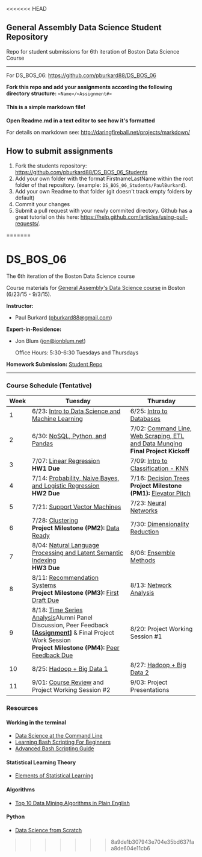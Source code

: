 <<<<<<< HEAD
## General Assembly Data Science Student Repository
Repo for student submissions for 6th iteration of Boston Data Science Course

---

For DS_BOS_06: https://github.com/pburkard88/DS_BOS_06

**Fork this repo and add your assignments according the following directory structure:**
`<Name>/<Assignment#>`

#### This is a simple markdown file!

**Open Readme.md in a text editor to see how it's formatted**

For details on markdown see: http://daringfireball.net/projects/markdown/


## How to submit assignments
1. Fork the students repository:
   https://github.com/pburkard88/DS_BOS_06_Students
1. Add your own folder with the format FirstnameLastName within the root folder of that repository. (example: `DS_BOS_06_Students/PaulBurkard`).
1. Add your own Readme to that folder (git doesn't track empty folders by default)
1. Commit your changes 
1. Submit a pull request with your newly commited directory. Github has a great tutorial on this here: https://help.github.com/articles/using-pull-requests/.
 
=======
# DS_BOS_06
The 6th iteration of the Boston Data Science course

Course materials for [General Assembly's Data Science course](https://generalassemb.ly/education/data-science/boston) in Boston (6/23/15 - 9/3/15).

**Instructor:** 

* Paul Burkard ([pburkard88@gmail.com](mailto:pburkard88@gmail.com))


**Expert-in-Residence:** 

* Jon Blum ([jon@jonblum.net](mailto:jon@jonblum.net))

	 Office Hours: 5:30-6:30 Tuesdays and Thursdays


**Homework Submission:**
[Student Repo](http://github.com/pburkard88/DS_BOS_06_Students)


---


### Course Schedule (Tentative)

Week | Tuesday | Thursday
--- | --- | ---
 1 | 6/23: [Intro to Data Science and Machine Learning](Lessons/Lesson01) | 6/25:  [Intro to Databases](Lessons/Lesson02)
 2 | 6/30: [NoSQL, Python, and Pandas](Lessons/Lesson03) | 7/02: [Command Line, Web Scraping, ETL and Data Munging](slides/lec04.pdf) <br>**Final Project Kickoff**
 3 | 7/07: [Linear Regression](slides/lec05.pdf) <br>**HW1 Due** | 7/09: [Intro to Classification - KNN](slides/lec06.pdf)
 4 | 7/14: [Probability, Naive Bayes, and Logistic Regression](slides/lec07.pdf) <br>**HW2 Due** | 7/16: [Decision Trees](slides/lec08.pdf) <br>**Project Milestone (PM1):** [Elevator Pitch](project#may-21-final-project-elevator-pitch)
 5 | 7/21: [Support Vector Machines](slides/lec09.pdf)  | 7/23: [Neural Networks](slides/lec10.pdf) 
 6 | 7/28: [Clustering](slides/lec11.pdf) <br>**Project Milestone (PM2):** [Data Ready](project#june-2-data-ready) | 7/30: [Dimensionality Reduction](slides/lec12.pdf)
 7 | 8/04: [Natural Language Processing and Latent Semantic Indexing](slides/lec13.pdf) <br>**HW3 Due**  | 8/06: [Ensemble Methods](slides/lec14.pdf)
 8 | 8/11: [Recommendation Systems](slides/lec15.pdf) <br>**Project Milestone (PM3):** [First Draft Due](project#june-16-first-draft-due-before-class)  | 8/13: [Network Analysis](slides/lec16.pdf)
 9 | 8/18: [Time Series Analysis](slides/lec17.pdf)Alumni Panel Discussion, Peer Feedback **\[[Assignment](https://docs.google.com/spreadsheets/d/1E1DtubQdH8s45G2JHHA6Aht9mn9JQEmXNnwYxhor0Qk/edit#gid=0)\]** & Final Project Work Session  <br>**Project Milestone (PM4):** [Peer Feedback Due](project/peer_review_guidelines.md)  | 8/20: Project Working Session #1
10 | 8/25: [Hadoop + Big Data 1](slides/lec18.pdf)  | 8/27: [Hadoop + Big Data 2](slides/lec19.pdf)
11 | 9/01: [Course Review](slides/lec20.pdf) and Project Working Session #2   | 9/03: Project Presentations


### Resources

#### Working in the terminal
- [Data Science at the Command Line](http://shop.oreilly.com/product/0636920032823.do)
- [Learning Bash Scripting For Beginners](http://www.cyberciti.biz/open-source/learning-bash-scripting-for-beginners/)
- [Advanced Bash Scripting Guide](http://www.tldp.org/LDP/abs/html/)

#### Statistical Learning Theory
- [Elements of Statistical Learning](http://statweb.stanford.edu/~tibs/ElemStatLearn/)

#### Algorithms
- [Top 10 Data Mining Algorithms in Plain English](http://rayli.net/blog/data/top-10-data-mining-algorithms-in-plain-english/)

#### Python
- [Data Science from Scratch](http://shop.oreilly.com/product/0636920033400.do)


>>>>>>> 8a9de1b307943e704e35bd637faa8de604e11cb6

